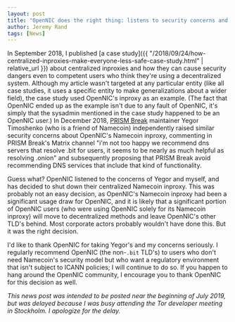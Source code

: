 ```yaml
---
layout: post
title: "OpenNIC does the right thing: listens to security concerns and shuts down its centralized Namecoin inproxy"
author: Jeremy Rand
tags: [News]
---
```


In September 2018, I published [a case study]({{ "/2018/09/24/how-centralized-inproxies-make-everyone-less-safe-case-study.html" | relative_url }}) about centralized inproxies and how they can cause security dangers even to competent users who think they're using a decentralized system.  Although my article wasn't targeted at any particular entity (like all case studies, it uses a specific entity to make generalizations about a wider field), the case study used OpenNIC's inproxy as an example.  (The fact that OpenNIC ended up as the example isn't due to any fault of OpenNIC, it's simply that the sysadmin mentioned in the case study happened to be an OpenNIC user.)  In December 2018, [PRISM Break](https://prism-break.org/) maintainer Yegor Timoshenko (who is a friend of Namecoin) independently raised similar security concerns about OpenNIC's Namecoin inproxy, commenting in PRISM Break's Matrix channel "i'm not too happy we recommend dns servers that resolve .bit for users, it seems to be nearly as much helpful as resolving .onion" and subsequently proposing that PRISM Break avoid recommending DNS services that include that kind of functionality.

Guess what?  OpenNIC listened to the concerns of Yegor and myself, and has decided to shut down their centralized Namecoin inproxy.  This was probably not an easy decision, as OpenNIC's Namecoin inproxy had been a significant usage draw for OpenNIC, and it is likely that a significant portion of OpenNIC users (who were using OpenNIC solely for its Namecoin inproxy) will move to decentralized methods and leave OpenNIC's other TLD's behind.  Most corporate actors probably wouldn't have done this.  But it was the right decision.

I'd like to thank OpenNIC for taking Yegor's and my concerns seriously.  I regularly recommend OpenNIC (the non-`.bit` TLD's) to users who don't need Namecoin's security model but who want a regulatory environment that isn't subject to ICANN policies; I will continue to do so.  If you happen to hang around the OpenNIC community, I encourage you to thank OpenNIC for this decision as well.

*This news post was intended to be posted near the beginning of July 2019, but was delayed because I was busy attending the Tor developer meeting in Stockholm.  I apologize for the delay.*

